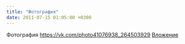 ```yaml
---
title: "Фотография"
date: 2011-07-15 01:05:00 +0300
---
```


Фотография
<a class="vk-attach" href="https://vk.com/photo41076938_264503929">https://vk.com/photo41076938_264503929</a>
<a class="vk-attach" href="https://vk.com/photo41076938_264503929">Вложение</a>
